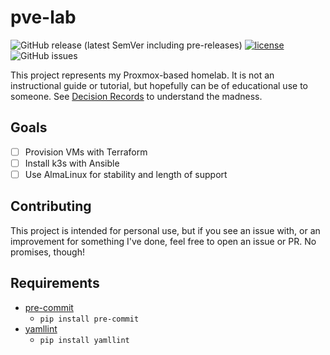 # pve-lab

![GitHub release (latest SemVer including pre-releases)](https://img.shields.io/github/v/release/nwsmonster/pve-lab?include_prereleases)
[![license](https://img.shields.io/github/license/nwsmonster/pve-lab?logo=unlicense&logoColor=white)](https://unlicense.org/)
![GitHub issues](https://img.shields.io/github/issues-raw/nwsmonster/pve-lab)

This project represents my Proxmox-based homelab. It is not an instructional guide or tutorial, but hopefully can be of educational use to someone. See [Decision Records](DECISION_RECORDS.md) to understand the madness.

## Goals

- [ ] Provision VMs with Terraform
- [ ] Install k3s with Ansible
- [ ] Use AlmaLinux for stability and length of support

## Contributing

This project is intended for personal use, but if you see an issue with, or an improvement for something I've done, feel free to open an issue or  PR. No promises, though!

## Requirements

- [pre-commit](https://pre-commit.com/)
  - `pip install pre-commit`
- [yamllint](https://github.com/adrienverge/yamllint)
  - `pip install yamllint`
